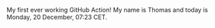 My first ever working GitHub Action!
My name is Thomas and today is Monday, 20 December, 07:23 CET. 
